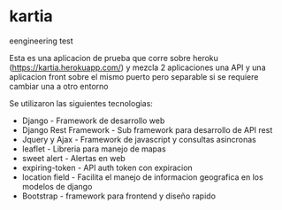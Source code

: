 # kartia
eengineering test 

Esta es una aplicacion de prueba que corre sobre heroku (https://kartia.herokuapp.com/) y mezcla 2 aplicaciones
una API y una aplicacion front sobre el mismo puerto pero separable si se requiere cambiar una a otro entorno

Se utilizaron las siguientes tecnologias:
* Django - Framework de desarrollo web
* Django Rest Framework - Sub framework para desarrollo de API rest
* Jquery y Ajax - Framework de javascript y consultas asincronas
* leaflet - Libreria para manejo de mapas
* sweet alert - Alertas en web
* expiring-token - API auth token con expiracion
* location field - Facilita el manejo de informacion geografica en los modelos de django
* Bootstrap - framework para frontend y diseño rapido




